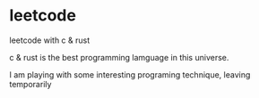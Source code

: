 # leetcode
leetcode with c & rust

c & rust is the best programming lamguage in this universe.

I am playing with some interesting programing technique, leaving temporarily
